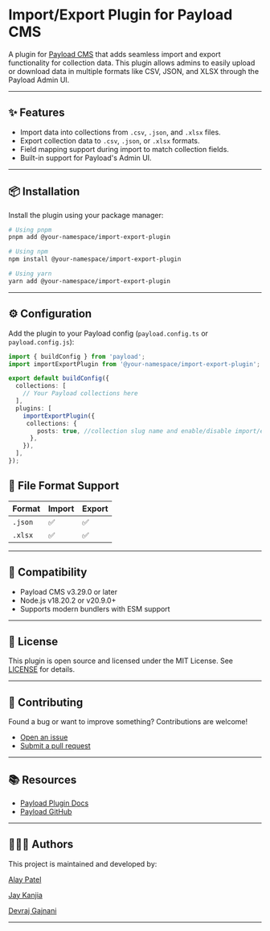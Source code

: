 # Import/Export Plugin for Payload CMS

A plugin for [Payload CMS](https://payloadcms.com) that adds seamless import and export functionality for collection data. This plugin allows admins to easily upload or download data in multiple formats like CSV, JSON, and XLSX through the Payload Admin UI.

---

## ✨ Features

- Import data into collections from `.csv`, `.json`, and `.xlsx` files.
- Export collection data to `.csv`, `.json`, or `.xlsx` formats.
- Field mapping support during import to match collection fields.
- Built-in support for Payload's Admin UI.

---

## 📦 Installation

Install the plugin using your package manager:

```bash
# Using pnpm
pnpm add @your-namespace/import-export-plugin

# Using npm
npm install @your-namespace/import-export-plugin

# Using yarn
yarn add @your-namespace/import-export-plugin
```

---

## ⚙️ Configuration

Add the plugin to your Payload config (`payload.config.ts` or `payload.config.js`):

```ts
import { buildConfig } from 'payload';
import importExportPlugin from '@your-namespace/import-export-plugin';

export default buildConfig({
  collections: [
    // Your Payload collections here
  ],
  plugins: [
    importExportPlugin({
     collections: {
        posts: true, //collection slug name and enable/disable import/export functionality
      },
    }),
  ],
});
```

## 📁 File Format Support

| Format | Import | Export |
|--------|--------|--------|
| `.json`| ✅     | ✅     |
| `.xlsx`| ✅     | ✅     |

---

## 🧩 Compatibility

- Payload CMS v3.29.0 or later
- Node.js v18.20.2 or v20.9.0+
- Supports modern bundlers with ESM support

---

## 📄 License

This plugin is open source and licensed under the MIT License. See [LICENSE](./LICENSE) for details.

---

## 🤝 Contributing

Found a bug or want to improve something? Contributions are welcome!

- [Open an issue](https://github.com/AP1493/payload-import-export-plugin)
- [Submit a pull request](https://github.com/AP1493/payload-import-export-plugin/pulls)

---

## 📚 Resources

- [Payload Plugin Docs](https://payloadcms.com/docs/plugins/overview)
- [Payload GitHub](https://github.com/payloadcms/payload)

---

## 🧑‍🤝‍🧑 Authors
This project is maintained and developed by:

[Alay Patel](https://github.com/AP1493/)

[Jay Kanjia](https://github.com/jaykanjia)

[Devraj Gajnani](https://github.com/devraj-O7)

---
